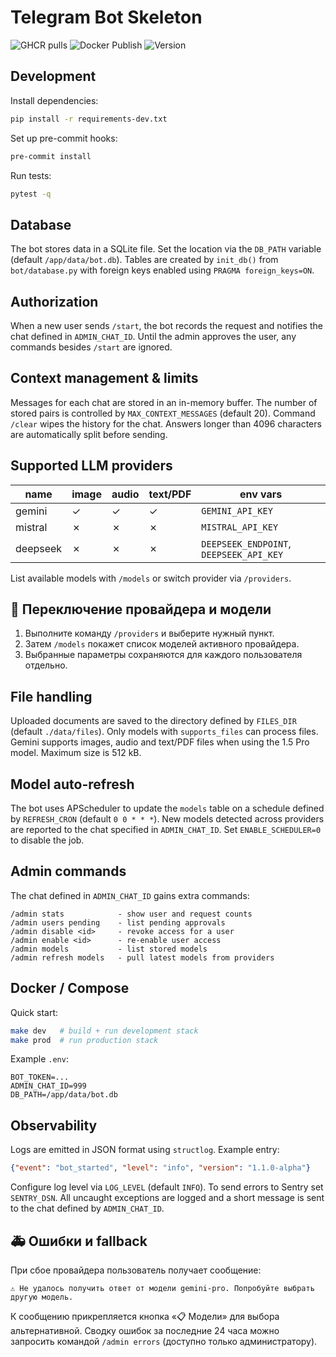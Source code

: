 # Telegram Bot Skeleton

![GHCR pulls](https://img.shields.io/badge/ghcr-pulls-blue)
![Docker Publish](https://github.com/myorg/tgbot/actions/workflows/ci.yml/badge.svg)
![Version](https://img.shields.io/badge/version-1.1.0--alpha-green)

## Development

Install dependencies:

```bash
pip install -r requirements-dev.txt
```

Set up pre-commit hooks:

```bash
pre-commit install
```

Run tests:

```bash
pytest -q
```

## Database

The bot stores data in a SQLite file. Set the location via the `DB_PATH` variable
(default `/app/data/bot.db`). Tables are created by `init_db()` from
`bot/database.py` with foreign keys enabled using `PRAGMA foreign_keys=ON`.

## Authorization

When a new user sends `/start`, the bot records the request and notifies the chat defined in `ADMIN_CHAT_ID`. Until the admin approves the user, any commands besides `/start` are ignored.

## Context management & limits

Messages for each chat are stored in an in-memory buffer. The number of stored pairs is controlled by `MAX_CONTEXT_MESSAGES` (default 20). Command `/clear` wipes the history for the chat. Answers longer than 4096 characters are automatically split before sending.

## Supported LLM providers

| name    | image | audio | text/PDF | env vars |
|---------|-------|-------|----------|--------------------------------------|
| gemini  | ✓     | ✓     | ✓        | `GEMINI_API_KEY` |
| mistral | ✗     | ✗     | ✗        | `MISTRAL_API_KEY` |
| deepseek | ✗     | ✗     | ✗        | `DEEPSEEK_ENDPOINT`, `DEEPSEEK_API_KEY` |

List available models with `/models` or switch provider via `/providers`.

## 🔄 Переключение провайдера и модели

1. Выполните команду `/providers` и выберите нужный пункт.
2. Затем `/models` покажет список моделей активного провайдера.
3. Выбранные параметры сохраняются для каждого пользователя отдельно.

## File handling

Uploaded documents are saved to the directory defined by `FILES_DIR` (default
`./data/files`). Only models with ``supports_files`` can process files. Gemini
supports images, audio and text/PDF files when using the 1.5 Pro model.
Maximum size is 512 kB.

## Model auto-refresh

The bot uses APScheduler to update the `models` table on a schedule defined by
`REFRESH_CRON` (default `0 0 * * *`). New models detected across providers are
reported to the chat specified in `ADMIN_CHAT_ID`. Set `ENABLE_SCHEDULER=0` to
disable the job.

## Admin commands

The chat defined in `ADMIN_CHAT_ID` gains extra commands:

```
/admin stats            - show user and request counts
/admin users pending    - list pending approvals
/admin disable <id>     - revoke access for a user
/admin enable <id>      - re-enable user access
/admin models           - list stored models
/admin refresh models   - pull latest models from providers
```

## Docker / Compose

Quick start:

```bash
make dev   # build + run development stack
make prod  # run production stack
```
Example `.env`:
```env
BOT_TOKEN=...
ADMIN_CHAT_ID=999
DB_PATH=/app/data/bot.db
```

## Observability

Logs are emitted in JSON format using `structlog`. Example entry:

```json
{"event": "bot_started", "level": "info", "version": "1.1.0-alpha"}
```

Configure log level via `LOG_LEVEL` (default `INFO`). To send errors to Sentry
set `SENTRY_DSN`. All uncaught exceptions are logged and a short message is sent
to the chat defined by `ADMIN_CHAT_ID`.

## 🚑 Ошибки и fallback

При сбое провайдера пользователь получает сообщение:

```
⚠️ Не удалось получить ответ от модели gemini-pro. Попробуйте выбрать другую модель.
```

К сообщению прикрепляется кнопка «📋 Модели» для выбора альтернативной. Сводку
ошибок за последние 24 часа можно запросить командой `/admin errors` (доступно
только администратору).
